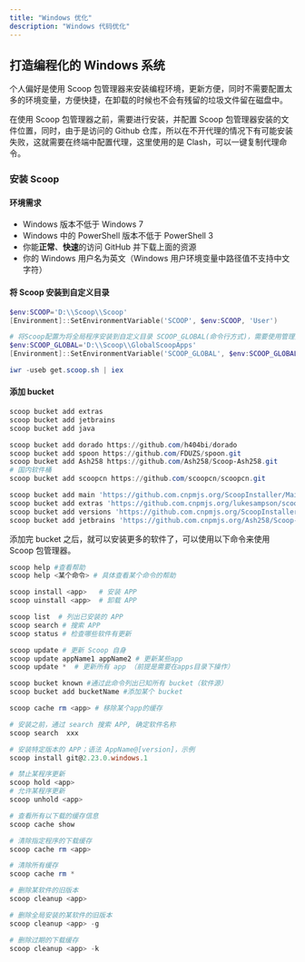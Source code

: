 ```yaml
---
title: "Windows 优化"
description: "Windows 代码优化"
---
```


## 打造编程化的 Windows 系统

个人偏好是使用 Scoop 包管理器来安装编程环境，更新方便，同时不需要配置太多的环境变量，方便快捷，在卸载的时候也不会有残留的垃圾文件留在磁盘中。

在使用 Scoop 包管理器之前，需要进行安装，并配置 Scoop 包管理器安装的文件位置，同时，由于是访问的 Github 仓库，所以在不开代理的情况下有可能安装失败，这就需要在终端中配置代理，这里使用的是 Clash，可以一键复制代理命令。

### 安装 Scoop

#### 环境需求

- Windows 版本不低于 Windows 7
- Windows 中的 PowerShell 版本不低于 PowerShell 3
- 你能**正常**、**快速**的访问 GitHub 并下载上面的资源
- 你的 Windows 用户名为英文（Windows 用户环境变量中路径值不支持中文字符）

#### 将 Scoop 安装到自定义目录

```powershell
$env:SCOOP='D:\\Scoop\\Scoop'
[Environment]::SetEnvironmentVariable('SCOOP', $env:SCOOP, 'User')

# 将Scoop配置为将全局程序安装到自定义目录 SCOOP_GLOBAL(命令行方式)，需要使用管理员身份打开终端
$env:SCOOP_GLOBAL='D:\\Scoop\\GlobalScoopApps'
[Environment]::SetEnvironmentVariable('SCOOP_GLOBAL', $env:SCOOP_GLOBAL, 'Machine')

iwr -useb get.scoop.sh | iex
```

#### 添加 bucket

```powershell
scoop bucket add extras
scoop bucket add jetbrains
scoop bucket add java

scoop bucket add dorado https://github.com/h404bi/dorado
scoop bucket add spoon https://github.com/FDUZS/spoon.git
scoop bucket add Ash258 https://github.com/Ash258/Scoop-Ash258.git
# 国内软件桶
scoop bucket add scoopcn https://github.com/scoopcn/scoopcn.git

scoop bucket add main 'https://github.com.cnpmjs.org/ScoopInstaller/Main'
scoop bucket add extras 'https://github.com.cnpmjs.org/lukesampson/scoop-extras'
scoop bucket add versions 'https://github.com.cnpmjs.org/ScoopInstaller/Versions'
scoop bucket add jetbrains 'https://github.com.cnpmjs.org/Ash258/Scoop-JetBrains'
```

添加完 bucket 之后，就可以安装更多的软件了，可以使用以下命令来使用 Scoop 包管理器。

```powershell
scoop help #查看帮助
scoop help <某个命令> # 具体查看某个命令的帮助

scoop install <app>   # 安装 APP
scoop uinstall <app>  # 卸载 APP

scoop list  # 列出已安装的 APP
scoop search # 搜索 APP
scoop status # 检查哪些软件有更新

scoop update # 更新 Scoop 自身
scoop update appName1 appName2 # 更新某些app
scoop update *  # 更新所有 app （前提是需要在apps目录下操作）

scoop bucket known #通过此命令列出已知所有 bucket（软件源）
scoop bucket add bucketName #添加某个 bucket

scoop cache rm <app> # 移除某个app的缓存

# 安装之前，通过 search 搜索 APP, 确定软件名称
scoop search  xxx

# 安装特定版本的 APP；语法 AppName@[version]，示例
scoop install git@2.23.0.windows.1

# 禁止某程序更新
scoop hold <app>
# 允许某程序更新
scoop unhold <app>

# 查看所有以下载的缓存信息
scoop cache show

# 清除指定程序的下载缓存
scoop cache rm <app>

# 清除所有缓存
scoop cache rm *

# 删除某软件的旧版本
scoop cleanup <app>

# 删除全局安装的某软件的旧版本
scoop cleanup <app> -g

# 删除过期的下载缓存
scoop cleanup <app> -k
```